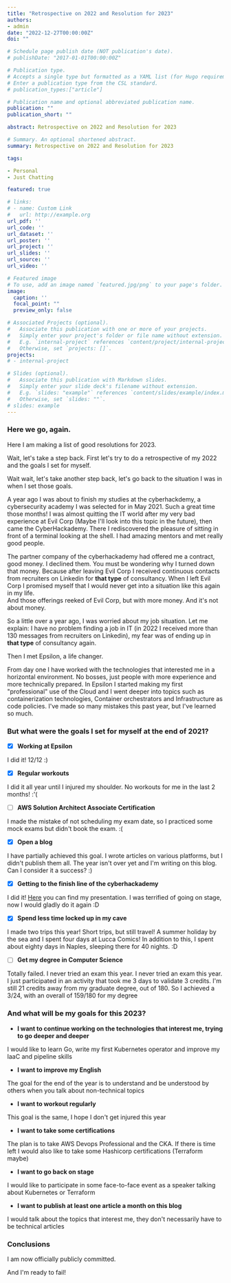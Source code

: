 ```yaml
---
title: "Retrospective on 2022 and Resolution for 2023"
authors:
- admin
date: "2022-12-27T00:00:00Z"
doi: ""

# Schedule page publish date (NOT publication's date).
# publishDate: "2017-01-01T00:00:00Z"

# Publication type.
# Accepts a single type but formatted as a YAML list (for Hugo requirements).
# Enter a publication type from the CSL standard.
# publication_types:["article"]

# Publication name and optional abbreviated publication name.
publication: ""
publication_short: ""

abstract: Retrospective on 2022 and Resolution for 2023

# Summary. An optional shortened abstract.
summary: Retrospective on 2022 and Resolution for 2023

tags:

- Personal
- Just Chatting

featured: true

# links:
# - name: Custom Link
#   url: http://example.org
url_pdf: ''
url_code: ''
url_dataset: ''
url_poster: ''
url_project: ''
url_slides: ''
url_source: ''
url_video: ''

# Featured image
# To use, add an image named `featured.jpg/png` to your page's folder. 
image:
  caption: ''
  focal_point: ""
  preview_only: false

# Associated Projects (optional).
#   Associate this publication with one or more of your projects.
#   Simply enter your project's folder or file name without extension.
#   E.g. `internal-project` references `content/project/internal-project/index.md`.
#   Otherwise, set `projects: []`.
projects:
# - internal-project

# Slides (optional).
#   Associate this publication with Markdown slides.
#   Simply enter your slide deck's filename without extension.
#   E.g. `slides: "example"` references `content/slides/example/index.md`.
#   Otherwise, set `slides: ""`.
# slides: example
---
```


### Here we go, again.

Here I am making a list of good resolutions for 2023.


Wait, let's take a step back. First let's try to do a retrospective of my 2022 and the goals I set for myself.

Wait wait, let's take another step back, let's go back to the situation I was in when I set those goals.


A year ago I was about to finish my studies at the cyberhackdemy, a cybersecurity academy I was selected for in May 2021. Such a great time those months!
I was almost quitting the IT world after my very bad experience at Evil Corp (Maybe I'll look into this topic in the future), then came the CyberHackademy.
There I rediscovered the pleasure of sitting in front of a terminal looking at the shell. I had amazing mentors and met really good people.

The partner company of the cyberhackademy had offered me a contract, good money. I declined them.
You must be wondering why I turned down that money.
Because after leaving Evil Corp I received continuous contacts from recruiters on Linkedin for **that type** of consultancy.
When I left Evil Corp I promised myself that I would never get into a situation like this again in my life.  
And those offerings reeked of Evil Corp, but with more money. And it's not about money.

So a little over a year ago, I was worried about my job situation. Let me explain: I have no problem finding a job in IT (in 2022 I received more than 130 messages from recruiters on Linkedin), my fear was of ending up in **that type** of consultancy again.

Then I met Epsilon, a life changer.

From day one I have worked with the technologies that interested me in a horizontal environment. No bosses, just people with more experience and more technically prepared.
In Epsilon I started making my first "professional" use of the Cloud and I went deeper into topics such as containerization technologies, Container orchestrators and Infrastructure as code policies.
I've made so many mistakes this past year, but I've learned so much.

### But what were the goals I set for myself at the end of 2021?

- [x] **Working at Epsilon**

I did it! 12/12 :)

- [x] **Regular workouts**

I did it all year until I injured my shoulder. No workouts for me in the last 2 months! :'(

- [ ] **AWS Solution Architect Associate Certification**

I made the mistake of not scheduling my exam date, so I practiced some mock exams but didn't book the exam. :(

- [x] **Open a blog**

I have partially achieved this goal. I wrote articles on various platforms, but I didn't publish them all.
The year isn't over yet and I'm writing on this blog. Can I consider it a success? :)

- [x] **Getting to the finish line of the cyberhackademy**

I did it! [Here](https://www.youtube.com/watch?v=DDVL2ZiZcyg) you can find my presentation. I was terrified of going on stage, now I would gladly do it again :D

- [x] **Spend less time locked up in my cave**

I made two trips this year! Short trips, but still travel!
A summer holiday by the sea and I spent four days at Lucca Comics!
In addition to this, I spent about eighty days in Naples, sleeping there for 40 nights. :D

- [ ] **Get my degree in Computer Science**

Totally failed. I never tried an exam this year.
I never tried an exam this year. I just participated in an activity that took me 3 days to validate 3 credits. 
I'm still 21 credits away from my graduate degree, out of 180.
So I achieved a 3/24, with an overall of 159/180 for my degree

### And what will be my goals for this 2023?

- **I want to continue working on the technologies that interest me, trying to go deeper and deeper**

I would like to learn Go, write my first Kubernetes operator and improve my IaaC and pipeline skills

- **I want to improve my English**

The goal for the end of the year is to understand and be understood by others when you talk about non-technical topics

- **I want to workout regularly**

This goal is the same, I hope I don't get injured this year

- **I want to take some certifications**

The plan is to take AWS Devops Professional and the CKA. If there is time left I would also like to take some Hashicorp certifications (Terraform maybe)

- **I want to go back on stage**

I would like to participate in some face-to-face event as a speaker talking about Kubernetes or Terraform

- **I want to publish at least one article a month on this blog**

I would talk about the topics that interest me, they don't necessarily have to be technical articles

### Conclusions

I am now officially publicly committed.

And I'm ready to fail!